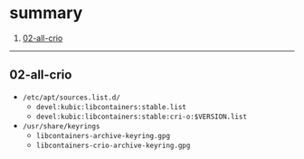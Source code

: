 # summary

1. [02-all-crio](#02-all-crio)

---

## 02-all-crio

- `/etc/apt/sources.list.d/`
  - `devel:kubic:libcontainers:stable.list`
  - `devel:kubic:libcontainers:stable:cri-o:$VERSION.list`
- `/usr/share/keyrings`
  - `libcontainers-archive-keyring.gpg`
  - `libcontainers-crio-archive-keyring.gpg`
